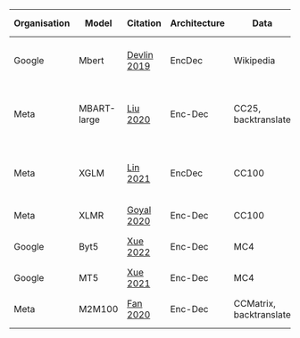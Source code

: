 Organisation | Model | Citation | Architecture | Data | Tokens (B) | Size (B) | Compute | Training Strategy
---|---|---|---|---|---|---|---|---
Google | Mbert | [Devlin 2019](https://github.com/google-research/bert/blob/master/multilingual.md) | EncDec | Wikipedia | ? | 0.1 | 64TPUs for 4 days (bert estimate) | MLM, Next Sentence Prediction
Meta | MBART-large | [Liu 2020](https://arxiv.org/pdf/2001.08210.pdf) | Enc-Dec | CC25, backtranslate | ? | 0.6 | 256 Nvidia V100 GPUs for 18 days | MLM; (Bart training), sentence shuffling
Meta | XGLM | [Lin 2021](https://arxiv.org/pdf/2112.10668.pdf) | EncDec | CC100 | 500 | 7.5 | v100s | AR; Trained on mixture of monoligual texts
Meta | XLMR | [Goyal 2020](https://arxiv.org/pdf/1911.02116.pdf) | Enc-Dec | CC100 | 167 | 10.7 | ? | MLM
Google | Byt5 | [Xue 2022](https://arxiv.org/pdf/2105.13626.pdf) | Enc-Dec | MC4 | 6.4T | 12.9 | ? | Token free (byte level MT5)
Google | MT5 | [Xue 2021](https://arxiv.org/pdf/2010.11934.pdf) | Enc-Dec | MC4 | 6.4T | 13 | ? | MLM
Meta | M2M100 | [Fan 2020](https://arxiv.org/pdf/2010.11125.pdf) | Enc-Dec | CCMatrix, backtranslate | 7.5 parallel sentences; | 15.4 | "hundreds of GPUs" | AR

